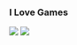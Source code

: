 ### I Love Games
<div>
    <img align=top src="https://steam-stat.vercel.app/api?profileName=kkirmi1"/>
    <img align=top src="https://github-readme-stats.vercel.app/api/top-langs/?username=kkilme&layout=compact"/>
</div>


<!--
**kkilme/kkilme** is a ✨ _special_ ✨ repository because its `README.md` (this file) appears on your GitHub profile.

Here are some ideas to get you started:

- 🔭 I’m currently working on ...
- 🌱 I’m currently learning ...
- 👯 I’m looking to collaborate on ...
- 🤔 I’m looking for help with ...
- 💬 Ask me about ...
- 📫 How to reach me: ...
- 😄 Pronouns: ...
- ⚡ Fun fact: ...
-->
